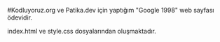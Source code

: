#Kodluyoruz.org ve Patika.dev için yaptığım "Google 1998" web sayfası ödevidir.

index.html ve style.css dosyalarından oluşmaktadır. 

 